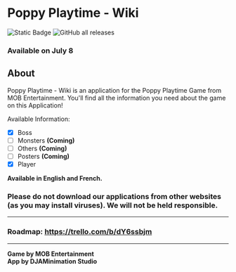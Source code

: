 # Poppy Playtime - Wiki  
![Static Badge](https://img.shields.io/badge/Status-ALPHA-177c66?style=flat-square)
![GitHub all releases](https://img.shields.io/github/downloads/GabrielDja/PoppyPlaytime-Wiki_App/total?style=flat-square&label=Downloads&color=177c66)

### Available on July 8
## About
Poppy Playtime - Wiki is an application for the Poppy Playtime Game from MOB Entertainment. You'll find all the information you need about the game on this Application!

Available Information:
- [x] Boss
- [ ] Monsters **(Coming)**
- [ ] Others **(Coming)**
- [ ] Posters **(Coming)**
- [x] Player

**Available in English and French.**

### Please do not download our applications from other websites (as you may install viruses). We will not be held responsible.
---
### Roadmap: https://trello.com/b/dY6ssbjm
---
**Game by MOB Entertainment**  
**App by DJAMinimation Studio**
